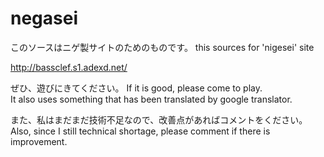 # negasei
このソースはニゲ製サイトのためのものです。
this sources for 'nigesei' site

http://bassclef.s1.adexd.net/

ぜひ、遊びにきてください。
If it is good, please come to play.<br>
It also uses something that has been translated by google translator.

また、私はまだまだ技術不足なので、改善点があればコメントをください。
Also, since I still technical shortage, please comment if there is improvement.
